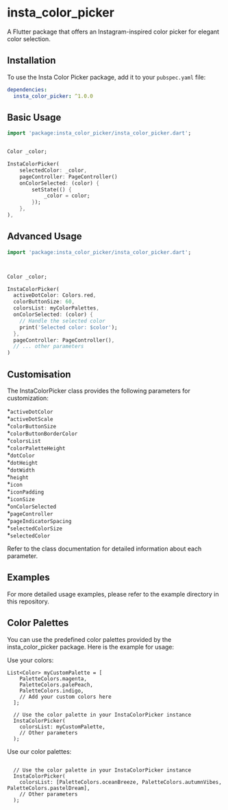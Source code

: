 # insta_color_picker
A Flutter package that offers an Instagram-inspired color picker for elegant color selection.

## Installation

To use the Insta Color Picker package, add it to your `pubspec.yaml` file:

``` yaml
dependencies:
  insta_color_picker: ^1.0.0
```
## Basic Usage


``` Dart
import 'package:insta_color_picker/insta_color_picker.dart';


Color _color;

InstaColorPicker(
    selectedColor: _color,
    pageController: PageController()
    onColorSelected: (color) {
        setState(() {
            _color = color;
        });
    },
),
```

## Advanced Usage

``` Dart
import 'package:insta_color_picker/insta_color_picker.dart';



Color _color;

InstaColorPicker(
  activeDotColor: Colors.red,
  colorButtonSize: 60,
  colorsList: myColorPalettes,
  onColorSelected: (color) {
    // Handle the selected color
    print('Selected color: $color');
  },
  pageController: PageController(),
  // ... other parameters
)
```
## Customisation
The InstaColorPicker class provides the following parameters for customization:

*`activeDotColor`\
*`activeDotScale`\
*`colorButtonSize`\
*`colorButtonBorderColor`\
*`colorsList`\
*`colorPaletteHeight`\
*`dotColor`\
*`dotHeight`\
*`dotWidth`\
*`height`\
*`icon`\
*`iconPadding`\
*`iconSize`\
*`onColorSelected`\
*`pageController`\
*`pageIndicatorSpacing`\
*`selectedColorSize`\
*`selectedColor`

Refer to the class documentation for detailed information about each parameter.

## Examples

For more detailed usage examples, please refer to the example directory in this repository.

## Color Palettes

You can use the predefined color palettes provided by the insta_color_picker package. Here is the example for usage:

Use your colors:
```
List<Color> myCustomPalette = [
    PaletteColors.magenta,
    PaletteColors.palePeach,
    PaletteColors.indigo,
    // Add your custom colors here
  ];

  // Use the color palette in your InstaColorPicker instance
  InstaColorPicker(
    colorsList: myCustomPalette,
    // Other parameters
  );
```

Use our color palettes:
```

  // Use the color palette in your InstaColorPicker instance
  InstaColorPicker(
    colorsList: [PaletteColors.oceanBreeze, PaletteColors.autumnVibes, PaletteColors.pastelDream],
    // Other parameters
  );
```